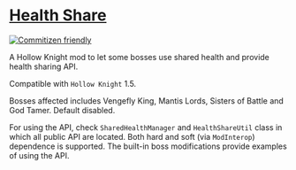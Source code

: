 # [Health Share](https://github.com/Clazex/HollowKnight.HealthShare)

[![Commitizen friendly](https://img.shields.io/badge/commitizen-friendly-brightgreen.svg)](http://commitizen.github.io/cz-cli/)

A Hollow Knight mod to let some bosses use shared health and provide health sharing API.

Compatible with `Hollow Knight` 1.5.

Bosses affected includes Vengefly King, Mantis Lords, Sisters of Battle and God Tamer. Default disabled.

For using the API, check `SharedHealthManager` and `HealthShareUtil` class in which all public API are located.
Both hard and soft (via `ModInterop`) dependence is supported.
The built-in boss modifications provide examples of using the API.
